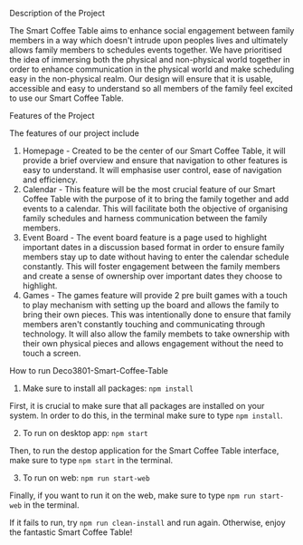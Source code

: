 Description of the Project

The Smart Coffee Table aims to enhance social engagement between family members in a way which doesn't intrude upon peoples lives and ultimately allows family members to schedules events together. We have prioritised the idea of immersing both the physical and non-physical world together in order to enhance communication in the physical world and make scheduling easy in the non-physical realm. Our design will ensure that it is usable, accessible and easy to understand so all members of the family feel excited to use our Smart Coffee Table.


Features of the Project

The features of our project include

1. Homepage - Created to be the center of our Smart Coffee Table, it will provide a brief overview and ensure that navigation to other features is easy to understand. It will emphasise user control, ease of navigation and efficiency.
2. Calendar - This feature will be the most crucial feature of our Smart Coffee Table with the purpose of it to bring the family together and add events to a calendar. This will facilitate both the objective of organising family schedules and harness communication between the family members.
3. Event Board - The event board feature is a page used to highlight important dates in a discussion based format in order to ensure family members stay up to date without having to enter the calendar schedule constantly. This will foster engagement between the family members and create a sense of ownership over important dates they choose to highlight.
4. Games - The games feature will provide 2 pre built games with a touch to play mechanism with setting up the board and allows the family to bring their own pieces. This was intentionally done to ensure that family members aren't constantly touching and communicating through technology. It will also allow the family membets to take ownership with their own physical pieces and allows engagement without the need to touch a screen.

How to run
Deco3801-Smart-Coffee-Table

1. Make sure to install all packages: ```npm install```

First, it is crucial to make sure that all packages are installed on your system. In order to do this, in the terminal make sure to type ```npm install```.

2. To run on desktop app: ```npm start```

Then, to run the destop application for the Smart Coffee Table interface, make sure to type ```npm start``` in the terminal.

3. To run on web: ```npm run start-web```

Finally, if you want to run it on the web, make sure to type ```npm run start-web``` in the terminal.

If it fails to run, try ```npm run clean-install``` and run again.
Otherwise, enjoy the fantastic Smart Coffee Table!
